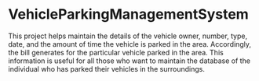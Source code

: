 # VehicleParkingManagementSystem

This project helps maintain the details of the vehicle owner, number, type, date, and the amount of time the vehicle is parked in the area. 
Accordingly, the bill generates for the particular vehicle parked in the area. This information is useful for all those who want to maintain the 
database of the individual who has parked their vehicles in the surroundings.

